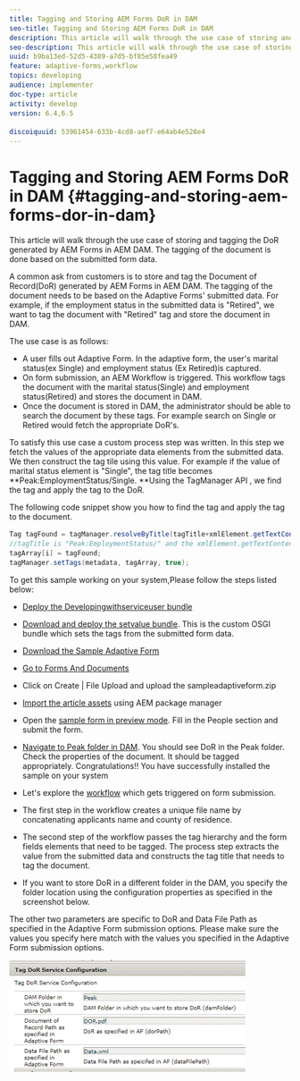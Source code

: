 ```yaml
---
title: Tagging and Storing AEM Forms DoR in DAM
seo-title: Tagging and Storing AEM Forms DoR in DAM
description: This article will walk through the use case of storing and tagging the DoR generated by AEM Forms in AEM DAM. The tagging of the document is done based on the submitted form data.
seo-description: This article will walk through the use case of storing and tagging the DoR generated by AEM Forms in AEM DAM. The tagging of the document is done based on the submitted form data.
uuid: b9ba13ed-52d5-4389-a7d5-bf85e58fea49
feature: adaptive-forms,workflow
topics: developing
audience: implementer
doc-type: article
activity: develop
version: 6.4,6.5

discoiquuid: 53961454-633b-4cd8-aef7-e64ab4e528e4
---
```


# Tagging and Storing AEM Forms DoR in DAM {#tagging-and-storing-aem-forms-dor-in-dam}

This article will walk through the use case of storing and tagging the DoR generated by AEM Forms in AEM DAM. The tagging of the document is done based on the submitted form data.

A common ask from customers is to store and tag the Document of Record(DoR) generated by AEM Forms in AEM DAM. The tagging of the document needs to be based on the Adaptive Forms' submitted data. For example, if the employment status in the submitted data is "Retired", we want to tag the document with "Retired" tag and store the document in DAM.

The use case is as follows:

* A user fills out Adaptive Form. In the adaptive form, the user's marital status(ex Single) and employment status (Ex Retired)is captured.
* On form submission, an AEM Workflow is triggered. This workflow tags the document with the marital status(Single) and employment status(Retired) and stores the document in DAM.
* Once the document is stored in DAM, the administrator should be able to search the document by these tags. For example search on Single or Retired would fetch the appropriate DoR's.

To satisfy this use case a custom process step was written. In this step we fetch the values of the appropriate data elements from the submitted data. We then construct the tag tile using this value. For example if the value of marital status element is "Single", the tag title becomes **Peak:EmploymentStatus/Single. **Using the TagManager API , we find the tag and apply the tag to the DoR.

The following code snippet show you how to find the tag and apply the tag to the document.

```java
Tag tagFound = tagManager.resolveByTitle(tagTitle+xmlElement.getTextContent());
//tagTitle is "Peak:EmploymentStatus/" and the xmlElement.getTextContent() will return the value Single. So the tag title becomes Peak:EmploymentStatus/Single. Once the tag is found we put the tag in array and apply the tags to the resource as shown below
tagArray[i] = tagFound;
tagManager.setTags(metadata, tagArray, true);
```

To get this sample working on your system,Please follow the steps listed below:
* [Deploy the Developingwithserviceuser bundle](/help/forms/assets/common-osgi-bundles/DevelopingWithServiceUser.jar)

* [Download and deploy the setvalue bundle](/help/forms/assets/common-osgi-bundles/SetValueApp.core-1.0-SNAPSHOT.jar). This is the custom OSGI bundle which sets the tags from the submitted form data.

* [Download the Sample Adaptive Form](assets/tag-and-store-in-dam-assets.zip)

* [Go to Forms And Documents](http://localhost:4502/aem/forms.html/content/dam/formsanddocuments)

* Click on Create | File Upload and upload the sampleadaptiveform.zip

* [Import the article assets](assets/tag-and-store-in-dam-assets.zip) using AEM package manager
* Open the [sample form in preview mode](http://localhost:4502/content/dam/formsanddocuments/summit/peakform/jcr:content?wcmmode=disabled). Fill in the People section and submit the form.
* [Navigate to Peak folder in DAM](http://localhost:4502/assets.html/content/dam/Peak). You should see DoR in the Peak folder. Check the properties of the document. It should be tagged appropriately.
Congratulations!! You have successfully installed the sample on your system

* Let's explore the [workflow](http://localhost:4502/editor.html/conf/global/settings/workflow/models/TagAndStoreDoRinDAM.html) which gets triggered on form submission.
* The first step in the workflow creates a unique file name by concatenating applicants name and county of residence. 
* The second step of the workflow passes the tag hierarchy and the form fields elements that need to be tagged. The process step extracts the value from the submitted data and constructs the tag title that needs to tag the document.
* If you want to store DoR in a different folder in the DAM, you specify the folder location using the configuration properties as specified in the screenshot below.

The other two parameters are specific to DoR and Data File Path as specified in the Adaptive Form submission options. Please make sure the values you specify here match with the values you specified in the Adaptive Form submission options.

![Tag Dor](assets/tag_dor_service_configuration.gif)

